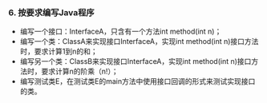 ### 6. 按要求编写Java程序
* 编写一个接口：InterfaceA，只含有一个方法int method(int n)；
* 编写一个类：ClassA来实现接口InterfaceA，实现int method(int n)接口方法时，要求计算1到n的和；
* 编写另一个类：ClassB来实现接口InterfaceA，实现int method(int n)接口方法时，要求计算n的阶乘（n!）；
* 编写测试类E，在测试类E的main方法中使用接口回调的形式来测试实现接口的类。
